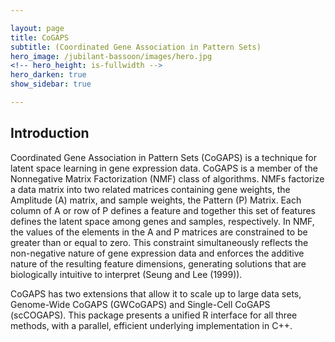 ```yaml
---

layout: page
title: CoGAPS
subtitle: (Coordinated Gene Association in Pattern Sets)
hero_image: /jubilant-bassoon/images/hero.jpg
<!-- hero_height: is-fullwidth -->
hero_darken: true
show_sidebar: true

---
```


## Introduction
Coordinated Gene Association in Pattern Sets (CoGAPS) is a technique for latent space learning in gene expression data. CoGAPS is a member of the Nonnegative Matrix Factorization (NMF) class of algorithms. NMFs factorize a data matrix into two related matrices containing gene weights, the Amplitude (A) matrix, and sample weights, the Pattern (P) Matrix. Each column of A or row of P defines a feature and together this set of features defines the latent space among genes and samples, respectively. In NMF, the values of the elements in the A and P matrices are constrained to be greater than or equal to zero. This constraint simultaneously reflects the non-negative nature of gene expression data and enforces the additive nature of the resulting feature dimensions, generating solutions that are biologically intuitive to interpret (Seung and Lee (1999)).

CoGAPS has two extensions that allow it to scale up to large data sets, Genome-Wide CoGAPS (GWCoGAPS) and Single-Cell CoGAPS (scCOGAPS). This package presents a unified R interface for all three methods, with a parallel, efficient underlying implementation in C++.
